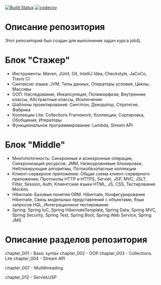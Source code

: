 [![Build Status](https://travis-ci.org/ilyapavlovru/job4j.svg?branch=master)](https://travis-ci.org/ilyapavlovru/job4j)
[![codecov](https://codecov.io/gh/ilyapavlovru/job4j/branch/master/graph/badge.svg)](https://codecov.io/gh/ilyapavlovru/job4j)


Описание репозитория
==
Этот репозиторий был создан для выполнения задач курса job4j.

Блок "Стажер"
==
- Инструменты: Maven, JUnit, Git, IntelliJ Idea, Сheckstyle, JaCoCo, Travis CI
- Синтаксис языка: JVM, Типы данных, Операторы условия, Циклы, Массивы
- ООП: Наследование, Инкапсуляция, Полиморфизм, Внутренние класcы, Абстрактные классы, Исключения
- Шаблоны проектирования: Синглтон, Декоратор, Стратегия, Фабрика
- Коллекции Lite: Collections Framework, Коллекции, Сортировка, Обобщения, Итераторы
- Функциональное программирование: Lambda, Stream API

Блок "Middle"
==
- Многопоточность: Синхронные и асинхронные операции, Синхронизация ресурсов, JMM, Низкоуровневые блокировки, Неблокирующие алгоритмы, Потокобезопасные коллекции
- Клиент-серверное приложение: Общая схема клиент-серверного приложения, Протоколы HTTP и HTTPS, Servlet, JSP, MVC, JSLT, Filter, Session, Auth, Клиентские языки HTML, JS, CSS, Тестирование Mockito
- Hibernate: Базовые понятия ORM. Hibernate,  Конфигурирование Hibernate, Связь модельных представлений с объектами, Язык запросов HQL, Интеграционное тестирование
- Spring: Spring IoC, Spring HibernateTemplate, Spring Data, Spring MVC, Spring Security, Spring Test, Spring Boot, Spring Web Service, Spring JMS

Описание разделов репозитория
==
chapter_001 - Basic syntax
chapter_002 - OOP
chapter_003 - Collections. Lite
chapter_004 - Stream API

chapter_007 - Multithreading

chapter_012 - Servlet/JSP
